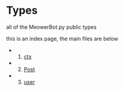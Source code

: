 # Types

all of the MeowerBot.py public types

this is an index page, the main files are below

- 1. [ctx](./ctx.md)
- 2. [Post](./Post.md)
- 3. [user](./user.md)
